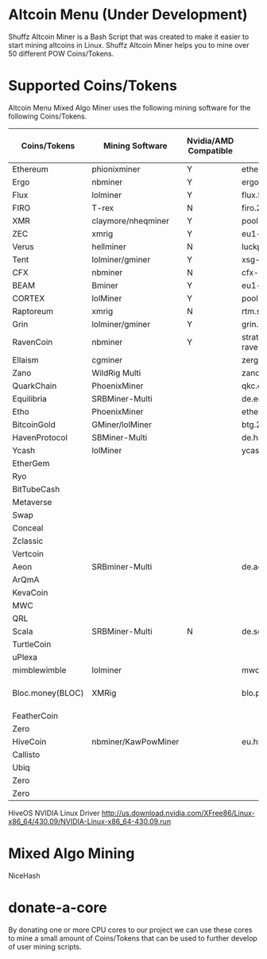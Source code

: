 # Altcoin Menu (Under Development)

Shuffz Altcoin Miner is a Bash Script that was created to make it easier to start mining altcoins in Linux. Shuffz Altcoin Miner helps you to mine over 50 different POW Coins/Tokens.

# Supported Coins/Tokens

Altcoin Menu Mixed Algo Miner uses the following mining software for the following Coins/Tokens.

| Coins/Tokens| Mining Software| Nvidia/AMD Compatible | Suggested Pools | Listed In Script | Algorithm |
| ----------- | ----------- |----------- | ----------- | ----------- |----------- |
| Ethereum    | phionixminer|Y| ethermine.org |Y| Ethash
| Ergo        | nbminer     |Y| ergo.herominers.com |Y|Autolykos
| Flux        | lolminer    |Y| flux.herominers.com||ZelHash
| FIRO        | T-rex       |N| firo.2miners.com |Y|FiroPow
| XMR         | claymore/nheqminer|Y| pool.minexmr.com:4444
| ZEC         | xmrig       |Y| eu1-zcash.flypool.org:3333
| Verus       | hellminer   |N| luckpool.net |
| Tent        | lolminer/gminer|Y| xsg-eu.minerpool.org
| CFX         | nbminer     |N| cfx-eu1.nanopool.org
| BEAM        | Bminer      |Y| eu1-beam.flypool.org||BeamHashIII
| CORTEX      | lolMiner    |Y| pool ctxc.2miners.com:2222
| Raptoreum   | xmrig       |N| rtm.suprnova.cc:6273
| Grin        | lolminer/gminer|Y| grin.2miners.com:3030
| RavenCoin   | nbminer     |Y| stratum-ravencoin.flypool.org:3333||KawPow
| Ellaism     | cgminer     || zergpool.com 
| Zano        | WildRig Multi|| zano.luckypool.io 
| QuarkChain  | PhoenixMiner|| qkc.ontopool.com:3899
| Equilibria  | SRBMiner-Multi|| de.equilibria.herominers.com
| Etho        | PhoenixMiner|| ether1.digipools.org:3302||Ethash
| BitcoinGold | GMiner/lolMiner|| btg.2miners.com:4040||Zhash
| HavenProtocol| SBMiner-Multi||de.haven.herominers.com:1110
| Ycash       | lolMiner || ycash.dapool.io:3344
| EtherGem    |             |||Ethash
| Ryo         |             |
| BitTubeCash |             ||||CuckooCycle
| Metaverse   |             ||||Ethash 
| Swap        |             ||||Cuckaroo29s
| Conceal     |             ||||
| Zclassic    |             ||||EquihashZero
| Vertcoin    |             ||||Verthash
| Aeon        | SRBminer-Multi||de.aeon.herominers.com:1145
| ArQmA       |             |
| KevaCoin    |             |
| MWC         |             |
| QRL         |             |
| Scala       | SRBMiner-Multi|N| de.scala.herominers.com
| TurtleCoin  |             |
| uPlexa      |             |
| mimblewimble| lolminer||mwc.2miners.com:1111
| Bloc.money(BLOC)| XMRig||blo.pool-pay.com:5595||Cryptonight (cn-heavy/xhv)
| FeatherCoin |||||NeoScrypt
| Zero   | ||||EquihashZero
| HiveCoin    | nbminer/KawPowMiner||eu.hiveminer.org:10008||
| Callisto ||||Ethash
| Ubiq   | ||||Ubqhash
| Zero   | ||||EquihashZero
| Zero   | ||||EquihashZero


HiveOS NVIDIA Linux Driver
http://us.download.nvidia.com/XFree86/Linux-x86_64/430.09/NVIDIA-Linux-x86_64-430.09.run

# Mixed Algo Mining

NiceHash

# donate-a-core 

By donating one or more CPU cores to our project we can use these cores to mine a small amount of Coins/Tokens that can be used to further develop of user mining scripts.
